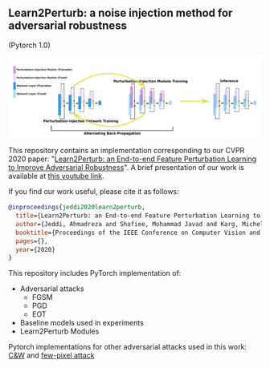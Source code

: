 ## Learn2Perturb: a noise injection method for adversarial robustness

(Pytorch 1.0)

![image info](./teaser.png)

This repository contains an implementation corresponding to our CVPR 2020 paper: "[Learn2Perturb: an End-to-end Feature Perturbation Learning to Improve Adversarial Robustness](https://arxiv.org/abs/2003.01090)". A brief presentation of our work is available at [this youtube link](https://youtu.be/KUJIDZo8azo).

If you find our work useful, please cite it as follows:
```bibtex
@inproceedings{jeddi2020learn2perturb,
  title={Learn2Perturb: an End-to-end Feature Perturbation Learning to Improve Adversarial Robustness},
  author={Jeddi, Ahmadreza and Shafiee, Mohammad Javad and Karg, Michelle and Scharfenberger, Christian and Wong, Alexander},
  booktitle={Proceedings of the IEEE Conference on Computer Vision and Pattern Recognition},
  pages={},
  year={2020}
}
```

This repository includes PyTorch implementation of:

- Adversarial attacks 
    - FGSM
    - PGD
    - EOT
- Baseline models used in experiments
- Learn2Perturb Modules

Pytorch implementations for other adversarial attacks used in this work: [C&W](https://github.com/kkew3/pytorch-cw2) and [few-pixel attack](https://github.com/DebangLi/one-pixel-attack-pytorch)



